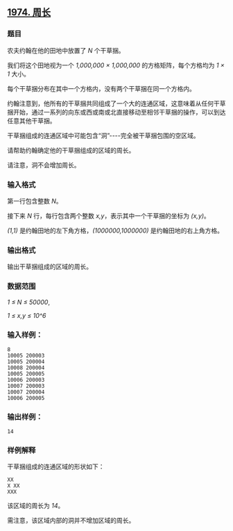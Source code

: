 ## [1974. 周长](https://www.acwing.com/problem/content/1976/)

### 题目

农夫约翰在他的田地中放置了 *N* 个干草捆。

我们将这个田地视为一个 *1,000,000 × 1,000,000* 的方格矩阵，每个方格均为 *1 × 1* 大小。

每个干草捆分布在其中一个方格内，没有两个干草捆在同一个方格内。

约翰注意到，他所有的干草捆共同组成了一个大的连通区域，这意味着从任何干草捆开始，通过一系列的向东或西或南或北直接移动至相邻干草捆的操作，可以到达任意其他干草捆。

干草捆组成的连通区域中可能包含“洞”----完全被干草捆包围的空区域。

请帮助约翰确定他的干草捆组成的区域的周长。

请注意，洞不会增加周长。

### 输入格式

第一行包含整数 *N*。

接下来 *N* 行，每行包含两个整数 *x,y*，表示其中一个干草捆的坐标为 *(x,y)*。

*(1,1)* 是约翰田地的左下角方格，*(1000000,1000000)* 是约翰田地的右上角方格。

### 输出格式

输出干草捆组成的区域的周长。

### 数据范围

*1 ≤ N ≤ 50000*,

*1 ≤ x,y ≤ 10^6*

### 输入样例：

```
8
10005 200003
10005 200004
10008 200004
10005 200005
10006 200003
10007 200003
10007 200004
10006 200005
```

### 输出样例：

```
14
```

### 样例解释

干草捆组成的连通区域的形状如下：

```
XX
X XX
XXX
```

该区域的周长为 *14*。

需注意，该区域内部的洞并不增加区域的周长。
